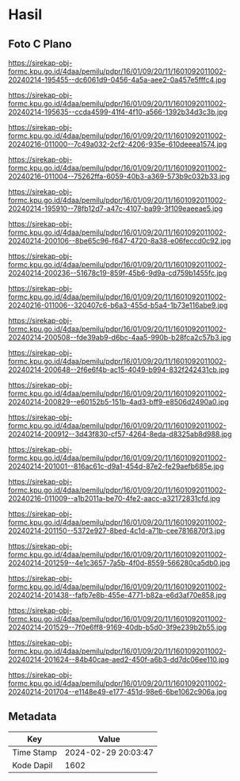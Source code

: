 # Hasil

## Foto C Plano

https://sirekap-obj-formc.kpu.go.id/4daa/pemilu/pdpr/16/01/09/20/11/1601092011002-20240214-195455--dc6061d9-0456-4a5a-aee2-0a457e5fffc4.jpg

https://sirekap-obj-formc.kpu.go.id/4daa/pemilu/pdpr/16/01/09/20/11/1601092011002-20240214-195635--ccda4599-41f4-4f10-a566-1392b34d3c3b.jpg

https://sirekap-obj-formc.kpu.go.id/4daa/pemilu/pdpr/16/01/09/20/11/1601092011002-20240216-011000--7c49a032-2cf2-4206-935e-610deeea1574.jpg

https://sirekap-obj-formc.kpu.go.id/4daa/pemilu/pdpr/16/01/09/20/11/1601092011002-20240216-011004--75262ffa-6059-40b3-a369-573b9c032b33.jpg

https://sirekap-obj-formc.kpu.go.id/4daa/pemilu/pdpr/16/01/09/20/11/1601092011002-20240214-195910--78fb12d7-a47c-4107-ba99-3f109eaeeae5.jpg

https://sirekap-obj-formc.kpu.go.id/4daa/pemilu/pdpr/16/01/09/20/11/1601092011002-20240214-200106--8be65c96-f647-4720-8a38-e06feccd0c92.jpg

https://sirekap-obj-formc.kpu.go.id/4daa/pemilu/pdpr/16/01/09/20/11/1601092011002-20240214-200236--51678c19-859f-45b6-9d9a-cd759b1455fc.jpg

https://sirekap-obj-formc.kpu.go.id/4daa/pemilu/pdpr/16/01/09/20/11/1601092011002-20240216-011006--320407c6-b6a3-455d-b5a4-1b73e116abe9.jpg

https://sirekap-obj-formc.kpu.go.id/4daa/pemilu/pdpr/16/01/09/20/11/1601092011002-20240214-200508--fde39ab9-d6bc-4aa5-990b-b28fca2c57b3.jpg

https://sirekap-obj-formc.kpu.go.id/4daa/pemilu/pdpr/16/01/09/20/11/1601092011002-20240214-200648--2f6e6f4b-ac15-4049-b994-832f242431cb.jpg

https://sirekap-obj-formc.kpu.go.id/4daa/pemilu/pdpr/16/01/09/20/11/1601092011002-20240214-200829--e60152b5-151b-4ad3-bff9-e8506d2490a0.jpg

https://sirekap-obj-formc.kpu.go.id/4daa/pemilu/pdpr/16/01/09/20/11/1601092011002-20240214-200912--3d43f830-cf57-4264-8eda-d8325ab8d988.jpg

https://sirekap-obj-formc.kpu.go.id/4daa/pemilu/pdpr/16/01/09/20/11/1601092011002-20240214-201001--816ac61c-d9a1-454d-87e2-fe29aefb685e.jpg

https://sirekap-obj-formc.kpu.go.id/4daa/pemilu/pdpr/16/01/09/20/11/1601092011002-20240216-011009--a1b2011a-be70-4fe2-aacc-a32172831cfd.jpg

https://sirekap-obj-formc.kpu.go.id/4daa/pemilu/pdpr/16/01/09/20/11/1601092011002-20240214-201150--5372e927-8bed-4c1d-a71b-cee7816870f3.jpg

https://sirekap-obj-formc.kpu.go.id/4daa/pemilu/pdpr/16/01/09/20/11/1601092011002-20240214-201259--4e1c3657-7a5b-4f0d-8559-566280ca5db0.jpg

https://sirekap-obj-formc.kpu.go.id/4daa/pemilu/pdpr/16/01/09/20/11/1601092011002-20240214-201438--fafb7e8b-455e-4771-b82a-e6d3af70e858.jpg

https://sirekap-obj-formc.kpu.go.id/4daa/pemilu/pdpr/16/01/09/20/11/1601092011002-20240214-201529--7f0e6ff8-9169-40db-b5d0-3f9e239b2b55.jpg

https://sirekap-obj-formc.kpu.go.id/4daa/pemilu/pdpr/16/01/09/20/11/1601092011002-20240214-201624--84b40cae-aed2-450f-a6b3-dd7dc06ee110.jpg

https://sirekap-obj-formc.kpu.go.id/4daa/pemilu/pdpr/16/01/09/20/11/1601092011002-20240214-201704--e1148e49-e177-451d-98e6-6be1062c906a.jpg


## Metadata

| Key        | Value               |
| ---------- | ------------------- |
| Time Stamp | 2024-02-29 20:03:47 |
| Kode Dapil | 1602                |



